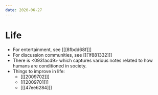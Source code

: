 ```yaml
---
date: 2020-06-27
---
```


# Life

* For entertainment, see [[[8fbdd68f]]]
* For discussion communities, see [[[1f881332]]]
* There is <0931acd9> which captures various notes related to how humans are conditioned in society.
* Things to improve in life:
  * [[[2009702]]]
  * [[[2009701]]]
  * [[[47ee6284]]]
